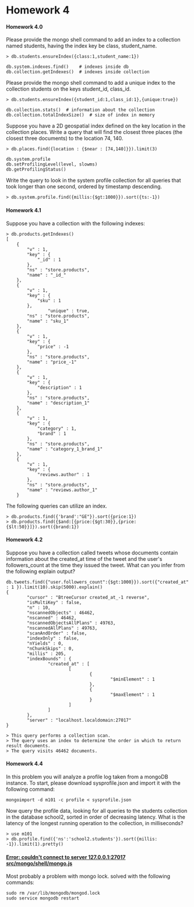 Homework 4
=====

#### Homework 4.0

Please provide the mongo shell command to add an index to a collection named students, having the index key be class, student_name.
```
> db.students.ensureIndex({class:1,student_name:1})
```

```
db.system.indexes.find()    # indexes inside db
db.collection.getIndexes()  # indexes inside collection
```

Please provide the mongo shell command to add a unique index to the collection students on the keys student_id, class_id.
```
> db.students.ensureIndex({student_id:1,class_id:1},{unique:true})
```

```
db.collection.stats()  # information about the collection
db.collection.totalIndexSize()  # size of index in memory
```

Suppose you have a 2D geospatial index defined on the key location in the collection places. Write a query that will find the closest three places (the closest three documents) to the location 74, 140.
```
> db.places.find({location : {$near : [74,140]}}).limit(3)
```

```
db.system.profile
db.setProfilingLevel(level, slowms)
db.getProfilingStatus()
```

Write the query to look in the system profile collection for all queries that took longer than one second, ordered by timestamp descending.
```
> db.system.profile.find({millis:{$gt:1000}}).sort({ts:-1})
```

#### Homework 4.1

Suppose you have a collection with the following indexes:
```
> db.products.getIndexes()
[
	{
		"v" : 1,
		"key" : {
			"_id" : 1
		},
		"ns" : "store.products",
		"name" : "_id_"
	},
	{
		"v" : 1,
		"key" : {
			"sku" : 1
		},
                "unique" : true,
		"ns" : "store.products",
		"name" : "sku_1"
	},
	{
		"v" : 1,
		"key" : {
			"price" : -1
		},
		"ns" : "store.products",
		"name" : "price_-1"
	},
	{
		"v" : 1,
		"key" : {
			"description" : 1
		},
		"ns" : "store.products",
		"name" : "description_1"
	},
	{
		"v" : 1,
		"key" : {
			"category" : 1,
			"brand" : 1
		},
		"ns" : "store.products",
		"name" : "category_1_brand_1"
	},
	{
		"v" : 1,
		"key" : {
			"reviews.author" : 1
		},
		"ns" : "store.products",
		"name" : "reviews.author_1"
	}
```

The following queries can utilize an index.
```
> db.products.find({'brand':"GE"}).sort({price:1})
> db.products.find({$and:[{price:{$gt:30}},{price:{$lt:50}}]}).sort({brand:1})
```

#### Homework 4.2

Suppose you have a collection called tweets whose documents contain information about the created_at time of the tweet and the user's followers_count at the time they issued the tweet. What can you infer from the following explain output?
```
db.tweets.find({"user.followers_count":{$gt:1000}}).sort({"created_at" : 1 }).limit(10).skip(5000).explain()
{
        "cursor" : "BtreeCursor created_at_-1 reverse",
        "isMultiKey" : false,
        "n" : 10,
        "nscannedObjects" : 46462,
        "nscanned" : 46462,
        "nscannedObjectsAllPlans" : 49763,
        "nscannedAllPlans" : 49763,
        "scanAndOrder" : false,
        "indexOnly" : false,
        "nYields" : 0,
        "nChunkSkips" : 0,
        "millis" : 205,
        "indexBounds" : {
                "created_at" : [
                        [
                                {
                                        "$minElement" : 1
                                },
                                {
                                        "$maxElement" : 1
                                }
                        ]
                ]
        },
        "server" : "localhost.localdomain:27017"
}
```

```
> This query performs a collection scan.
> The query uses an index to determine the order in which to return result documents.
> The query visits 46462 documents.
```

#### Homework 4.4

In this problem you will analyze a profile log taken from a mongoDB instance. To start, please download sysprofile.json and import it with the following command:
```
mongoimport -d m101 -c profile < sysprofile.json
```

Now query the profile data, looking for all queries to the students collection in the database school2, sorted in order of decreasing latency. What is the latency of the longest running operation to the collection, in milliseconds?
```
> use m101
> db.profile.find({'ns':'school2.students'}).sort({millis: -1}).limit(1).pretty()
```

#### <a href="http://stackoverflow.com/questions/19527564/mongo-couldnt-connect-to-server-127-0-0-127017-at-src-mongo-shell-mongo-js14">Error: couldn't connect to server 127.0.0.1:27017 src/mongo/shell/mongo.js</a>

Most probably a problem with mongo lock. solved with the following commands:
```
sudo rm /var/lib/mongodb/mongod.lock
sudo service mongodb restart
```
